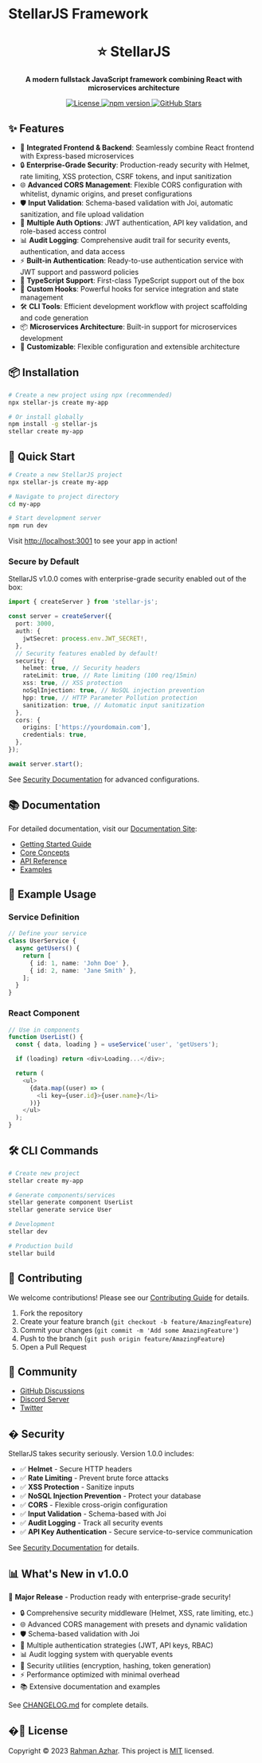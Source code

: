 # StellarJS Framework

<div align="center">
  <h1>⭐ StellarJS</h1>
  <p><strong>A modern fullstack JavaScript framework combining React with microservices architecture</strong></p>
  <p>
    <a href="https://github.com/rahmanazhar/StellarJS/blob/main/LICENSE">
      <img src="https://img.shields.io/github/license/rahmanazhar/StellarJS" alt="License">
    </a>
    <a href="https://www.npmjs.com/package/stellar-js">
      <img src="https://img.shields.io/npm/v/stellar-js" alt="npm version">
    </a>
    <a href="https://github.com/rahmanazhar/StellarJS/stargazers">
      <img src="https://img.shields.io/github/stars/rahmanazhar/StellarJS" alt="GitHub Stars">
    </a>
  </p>
</div>

## ✨ Features

- 🚀 **Integrated Frontend & Backend**: Seamlessly combine React frontend with Express-based microservices
- 🔒 **Enterprise-Grade Security**: Production-ready security with Helmet, rate limiting, XSS protection, CSRF tokens, and input sanitization
- 🌐 **Advanced CORS Management**: Flexible CORS configuration with whitelist, dynamic origins, and preset configurations
- 🛡️ **Input Validation**: Schema-based validation with Joi, automatic sanitization, and file upload validation
- 🔑 **Multiple Auth Options**: JWT authentication, API key validation, and role-based access control
- 📊 **Audit Logging**: Comprehensive audit trail for security events, authentication, and data access
- ⚡️ **Built-in Authentication**: Ready-to-use authentication service with JWT support and password policies
- 🎯 **TypeScript Support**: First-class TypeScript support out of the box
- 🔄 **Custom Hooks**: Powerful hooks for service integration and state management
- 🛠 **CLI Tools**: Efficient development workflow with project scaffolding and code generation
- 📦 **Microservices Architecture**: Built-in support for microservices development
- 🎨 **Customizable**: Flexible configuration and extensible architecture

## 📦 Installation

```bash
# Create a new project using npx (recommended)
npx stellar-js create my-app

# Or install globally
npm install -g stellar-js
stellar create my-app
```

## 🚀 Quick Start

```bash
# Create a new StellarJS project
npx stellar-js create my-app

# Navigate to project directory
cd my-app

# Start development server
npm run dev
```

Visit [http://localhost:3001](http://localhost:3001) to see your app in action!

### Secure by Default

StellarJS v1.0.0 comes with enterprise-grade security enabled out of the box:

```typescript
import { createServer } from 'stellar-js';

const server = createServer({
  port: 3000,
  auth: {
    jwtSecret: process.env.JWT_SECRET!,
  },
  // Security features enabled by default!
  security: {
    helmet: true, // Security headers
    rateLimit: true, // Rate limiting (100 req/15min)
    xss: true, // XSS protection
    noSqlInjection: true, // NoSQL injection prevention
    hpp: true, // HTTP Parameter Pollution protection
    sanitization: true, // Automatic input sanitization
  },
  cors: {
    origins: ['https://yourdomain.com'],
    credentials: true,
  },
});

await server.start();
```

See [Security Documentation](./docs/SECURITY.md) for advanced configurations.

## 📚 Documentation

For detailed documentation, visit our [Documentation Site](https://stellarjs.dev):

- [Getting Started Guide](https://stellarjs.dev/guide/getting-started)
- [Core Concepts](https://stellarjs.dev/guide/architecture)
- [API Reference](https://stellarjs.dev/api/)
- [Examples](https://stellarjs.dev/examples/)

## 🌟 Example Usage

### Service Definition

```typescript
// Define your service
class UserService {
  async getUsers() {
    return [
      { id: 1, name: 'John Doe' },
      { id: 2, name: 'Jane Smith' },
    ];
  }
}
```

### React Component

```typescript
// Use in components
function UserList() {
  const { data, loading } = useService('user', 'getUsers');

  if (loading) return <div>Loading...</div>;

  return (
    <ul>
      {data.map((user) => (
        <li key={user.id}>{user.name}</li>
      ))}
    </ul>
  );
}
```

## 🛠 CLI Commands

```bash
# Create new project
stellar create my-app

# Generate components/services
stellar generate component UserList
stellar generate service User

# Development
stellar dev

# Production build
stellar build
```

## 🤝 Contributing

We welcome contributions! Please see our [Contributing Guide](CONTRIBUTING.md) for details.

1. Fork the repository
2. Create your feature branch (`git checkout -b feature/AmazingFeature`)
3. Commit your changes (`git commit -m 'Add some AmazingFeature'`)
4. Push to the branch (`git push origin feature/AmazingFeature`)
5. Open a Pull Request

## 💬 Community

- [GitHub Discussions](https://github.com/rahmanazhar/StellarJS/discussions)
- [Discord Server](https://discord.gg/stellarjs)
- [Twitter](https://twitter.com/StellarJSdev)

## � Security

StellarJS takes security seriously. Version 1.0.0 includes:

- ✅ **Helmet** - Secure HTTP headers
- ✅ **Rate Limiting** - Prevent brute force attacks
- ✅ **XSS Protection** - Sanitize inputs
- ✅ **NoSQL Injection Prevention** - Protect your database
- ✅ **CORS** - Flexible cross-origin configuration
- ✅ **Input Validation** - Schema-based with Joi
- ✅ **Audit Logging** - Track all security events
- ✅ **API Key Authentication** - Secure service-to-service communication

See [Security Documentation](./docs/SECURITY.md) for details.

## 📊 What's New in v1.0.0

🎉 **Major Release** - Production ready with enterprise-grade security!

- 🔒 Comprehensive security middleware (Helmet, XSS, rate limiting, etc.)
- 🌐 Advanced CORS management with presets and dynamic validation
- 🛡️ Schema-based validation with Joi
- 🔑 Multiple authentication strategies (JWT, API keys, RBAC)
- 📊 Audit logging system with queryable events
- 🔐 Security utilities (encryption, hashing, token generation)
- ⚡ Performance optimized with minimal overhead
- 📚 Extensive documentation and examples

See [CHANGELOG.md](./CHANGELOG.md) for complete details.

## �📝 License

Copyright © 2023 [Rahman Azhar](https://github.com/rahmanazhar).
This project is [MIT](LICENSE) licensed.
